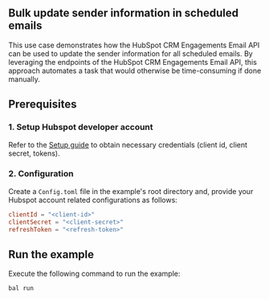 ## Bulk update sender information in scheduled emails

This use case demonstrates how the HubSpot CRM Engagements Email API can be used to update the sender information for all scheduled emails. By leveraging the endpoints of the HubSpot CRM Engagements Email API, this approach automates a task that would otherwise be time-consuming if done manually.

## Prerequisites

### 1. Setup Hubspot developer account

Refer to the [Setup guide](../../ballerina/Package.md#setup-guide) to obtain necessary credentials (client id, client secret, tokens).

### 2. Configuration

Create a `Config.toml` file in the example's root directory and, provide your Hubspot account related configurations as follows:

```toml
clientId = "<client-id>"
clientSecret = "<client-secret>"
refreshToken = "<refresh-token>"
```

## Run the example

Execute the following command to run the example:

```bash
bal run
```